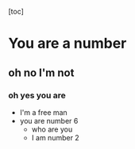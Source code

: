 [toc]

# You are a number
## oh no I'm not
### oh yes you are
- I'm a free man
- you are number 6
  - who are you
  - I am number 2
